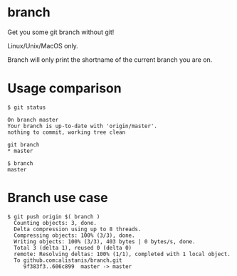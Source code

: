 # branch
Get you some git branch without git!

Linux/Unix/MacOS only.

Branch will only print the shortname of the current branch you are on.
# Usage comparison
```
$ git status

On branch master
Your branch is up-to-date with 'origin/master'.
nothing to commit, working tree clean

git branch
* master

$ branch
master 
```
# Branch use case
```
$ git push origin $( branch )
  Counting objects: 3, done.
  Delta compression using up to 8 threads.
  Compressing objects: 100% (3/3), done.
  Writing objects: 100% (3/3), 403 bytes | 0 bytes/s, done.
  Total 3 (delta 1), reused 0 (delta 0)
  remote: Resolving deltas: 100% (1/1), completed with 1 local object.
  To github.com:alistanis/branch.git
     9f383f3..606c899  master -> master
```


